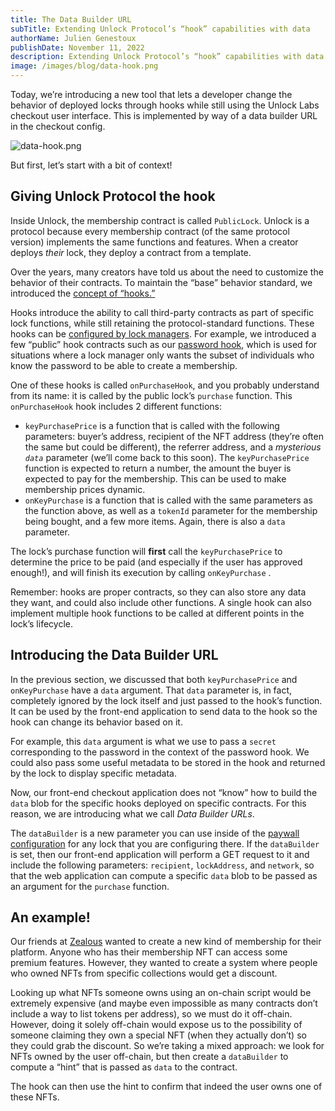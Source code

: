 ```yaml
---
title: The Data Builder URL
subTitle: Extending Unlock Protocol’s “hook” capabilities with data
authorName: Julien Genestoux
publishDate: November 11, 2022
description: Extending Unlock Protocol’s “hook” capabilities with data.
image: /images/blog/data-hook.png
---
```


Today, we’re introducing a new tool that lets a developer change the behavior of deployed locks through hooks while still using the Unlock Labs checkout user interface. This is implemented by way of a data builder URL in the checkout config.

![data-hook.png](/images/blog/data-hook.png)

But first, let’s start with a bit of context!

## Giving Unlock Protocol the hook

Inside Unlock, the membership contract is called `PublicLock`. Unlock is a protocol because every membership contract (of the same protocol version) implements the same functions and features. When a creator deploys _their_ lock, they deploy a contract from a template.

Over the years, many creators have told us about the need to customize the behavior of their contracts. To maintain the “base” behavior standard, we introduced the [concept of “hooks.”](https://docs.unlock-protocol.com/core-protocol/public-lock/hooks)

Hooks introduce the ability to call third-party contracts as part of specific lock functions, while still retaining the protocol-standard functions. These hooks can be [configured by lock managers](https://docs.unlock-protocol.com/core-protocol/public-lock/access-control). For example, we introduced a few “public” hook contracts such as our [password hook](https://unlock-protocol.com/guides/password-protected-nft-memberships/), which is used for situations where a lock manager only wants the subset of individuals who know the password to be able to create a membership.

One of these hooks is called `onPurchaseHook`, and you probably understand from its name: it is called by the public lock’s `purchase` function. This `onPurchaseHook` hook includes 2 different functions:

- `keyPurchasePrice` is a function that is called with the following parameters: buyer’s address, recipient of the NFT address (they’re often the same but could be different), the referrer address, and a _mysterious `data`_ parameter (we’ll come back to this soon). The `keyPurchasePrice` function is expected to return a number, the amount the buyer is expected to pay for the membership. This can be used to make membership prices dynamic.
- `onKeyPurchase` is a function that is called with the same parameters as the function above, as well as a `tokenId` parameter for the membership being bought, and a few more items. Again, there is also a `data` parameter.

The lock’s purchase function will **first** call the `keyPurchasePrice` to determine the price to be paid (and especially if the user has approved enough!), and will finish its execution by calling `onKeyPurchase` .

Remember: hooks are proper contracts, so they can also store any data they want, and could also include other functions. A single hook can also implement multiple hook functions to be called at different points in the lock’s lifecycle.

## Introducing the Data Builder URL

In the previous section, we discussed that both `keyPurchasePrice` and `onKeyPurchase` have a `data` argument. That `data` parameter is, in fact, completely ignored by the lock itself and just passed to the hook’s function. It can be used by the front-end application to send data to the hook so the hook can change its behavior based on it.

For example, this `data` argument is what we use to pass a `secret` corresponding to the password in the context of the password hook. We could also pass some useful metadata to be stored in the hook and returned by the lock to display specific metadata.

Now, our front-end checkout application does not “know” how to build the `data` blob for the specific hooks deployed on specific contracts. For this reason, we are introducing what we call _Data Builder URLs_.

The `dataBuilder` is a new parameter you can use inside of the [paywall configuration](https://docs.unlock-protocol.com/tools/checkout/configuration) for any lock that you are configuring there. If the `dataBuilder` is set, then our front-end application will perform a GET request to it and include the following parameters: `recipient`, `lockAddress`, and `network`, so that the web application can compute a specific `data` blob to be passed as an argument for the `purchase` function.

## An example!

Our friends at [Zealous](https://zealous.app) wanted to create a new kind of membership for their platform. Anyone who has their membership NFT can access some premium features. However, they wanted to create a system where people who owned NFTs from specific collections would get a discount.

Looking up what NFTs someone owns using an on-chain script would be extremely expensive (and maybe even impossible as many contracts don’t include a way to list tokens per address), so we must do it off-chain. However, doing it solely off-chain would expose us to the possibility of someone claiming they own a special NFT (when they actually don’t) so they could grab the discount. So we’re taking a mixed approach: we look for NFTs owned by the user off-chain, but then create a `dataBuilder` to compute a “hint” that is passed as `data` to the contract.

The hook can then use the hint to confirm that indeed the user owns one of these NFTs.
